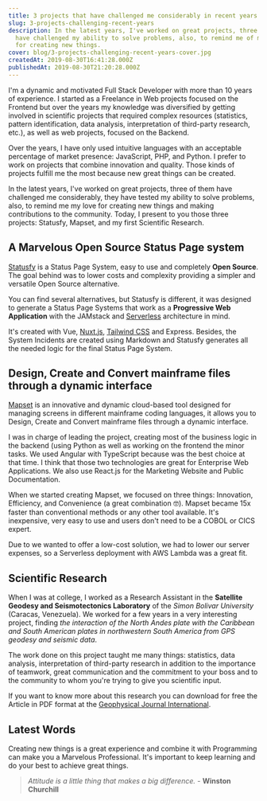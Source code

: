 ```yaml
---
title: 3 projects that have challenged me considerably in recent years
slug: 3-projects-challenging-recent-years
description: In the latest years, I've worked on great projects, three of them
  have challenged my ability to solve problems, also, to remind me of my love
  for creating new things.
cover: blog/3-projects-challenging-recent-years-cover.jpg
createdAt: 2019-08-30T16:41:28.000Z
publishedAt: 2019-08-30T21:20:28.000Z
---
```

I'm a dynamic and motivated Full Stack Developer with more than 10 years of experience. I started as a Freelance in Web projects focused on the Frontend but over the years my knowledge was diversified by getting involved in scientific projects that required complex resources (statistics, pattern identification, data analysis, interpretation of third-party research, etc.), as well as web projects, focused on the Backend.

Over the years, I have only used intuitive languages with an acceptable percentage of market presence: JavaScript, PHP, and Python. I prefer to work on projects that combine innovation and quality. Those kinds of projects fulfill me the most because new great things can be created.

In the latest years, I've worked on great projects, three of them have challenged me considerably, they have tested my ability to solve problems, also, to remind me my love for creating new things and making contributions to the community. Today, I present to you those three projects: Statusfy, Mapset, and my first Scientific Research.

## A Marvelous Open Source Status Page system

<blog-image src="blog/3-projects-challenging-recent-years-statusfy.png" width="1200" height="589" alt="Statusfy - A marvelous Open Source Status Page system"></blog-image>

[Statusfy](https://statusfy.co) is a Status Page System, easy to use and completely **Open Source**. The goal behind was to lower costs and complexity providing a simpler and versatile Open Source alternative.

You can find several alternatives, but Statusfy is different, it was designed to generate a Status Page Systems that work as a **Progressive Web Application** with the JAMstack and [Serverless](https://serverless.com/learn/overview/) architecture in mind.

It's created with Vue, [Nuxt.js](https://nuxtjs.org), [Tailwind CSS](https://tailwindcss.com) and Express. Besides, the System Incidents are created using Markdown and Statusfy generates all the needed logic for the final Status Page System.

## Design, Create and Convert mainframe files through a dynamic interface

<blog-image src="blog/3-projects-challenging-recent-years-mapset.png" width="1200" height="589" alt="Mapset - Design, Create and Convert mainframe files through a dynamic interface"></blog-image>

[Mapset](https://mapset.app) is an innovative and dynamic cloud-based tool designed for managing screens in different mainframe coding languages, it allows you to Design, Create and Convert mainframe files through a dynamic interface.

I was in charge of leading the project, creating most of the business logic in the backend (using Python as well as working on the frontend the minor tasks. We used Angular with TypeScript because was the best choice at that time. I think that those two technologies are great for Enterprise Web Applications. We also use React.js for the Marketing Website and Public Documentation.

When we started creating Mapset, we focused on three things: Innovation, Efficiency, and Convenience (a great combination 🤓). Mapset became 15x faster than conventional methods or any other tool available. It's inexpensive, very easy to use and users don't need to be a COBOL or CICS expert.

Due to we wanted to offer a low-cost solution, we had to lower our server expenses, so a Serverless deployment with AWS Lambda was a great fit.

## Scientific Research

<blog-image src="blog/3-projects-challenging-recent-years-scientific-article.png" width="1200" height="589" alt="Scientific Research - The North Andes & the Caribbean and South American plates interaction"></blog-image>

When I was at college, I worked as a Research Assistant in the **Satellite Geodesy and Seismotectonics Laboratory** of the *Simon Bolivar University* (Caracas, Venezuela). We worked for a few years in a very interesting project, finding *the interaction of the North Andes plate with the Caribbean and South American plates in northwestern South America from GPS geodesy and seismic data*. 

The work done on this project taught me many things: statistics, data analysis, interpretation of third-party research in addition to the importance of teamwork, great communication and the commitment to your boss and to the community to whom you're trying to give you scientific input.

If you want to know more about this research you can download for free the Article in PDF format at the [Geophysical Journal International](https://academic.oup.com/gji/article/214/3/1986/5035819).

## Latest Words

Creating new things is a great experience and combine it with Programming can make you a Marvelous Professional. It's important to keep learning and do your best to achieve great things.

> *Attitude is a little thing that makes a big difference.* - **Winston Churchill**
